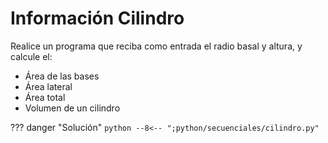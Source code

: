 # Información Cilindro

Realice un programa que reciba como entrada el radio basal y altura, y calcule el:

- Área de las bases
- Área lateral
- Área total  
- Volumen de un cilindro 

??? danger "Solución"
    ```python
    --8<-- ";python/secuenciales/cilindro.py"
    ```